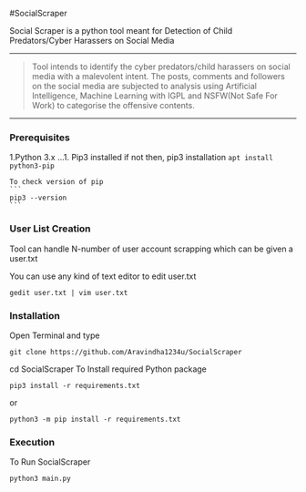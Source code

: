#SocialScraper

Social Scraper is a python tool meant for Detection of Child Predators/Cyber Harassers on Social Media

***

> Tool intends to identify the cyber predators/child harassers on social media with a
malevolent intent. The posts, comments and followers on the social media are subjected to analysis using
Artificial Intelligence, Machine Learning with IGPL and NSFW(Not Safe For Work) to categorise the
offensive contents.

***
### Prerequisites
1.Python 3.x
...1. Pip3 installed
    if not then, pip3 installation
    ```
    apt install python3-pip
    ```

    To check version of pip
    ```
    pip3 --version
    ```

### User List Creation
Tool can handle N-number of user account scrapping which can be given a user.txt

You can use any kind of text editor to edit user.txt
```
gedit user.txt | vim user.txt
```

### Installation
Open Terminal and type
```
git clone https://github.com/Aravindha1234u/SocialScraper
```
cd SocialScraper
To Install required Python package

```
pip3 install -r requirements.txt
```
or
```
python3 -m pip install -r requirements.txt
```

### Execution
To Run SocialScraper
```
python3 main.py
```

